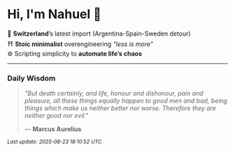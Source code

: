 # Hi, I'm Nahuel :tiger:

📍 **Switzerland**’s latest import (Argentina-Spain-Sweden detour)  
⛩️ **Stoic minimalist** overengineering *“less is more”*  
⚙️ Scripting simplicity to **automate life’s chaos**

---

### Daily Wisdom
> _"But death certainly, and life, honour and dishonour, pain and pleasure, all these things equally happen to good men and bad, being things which make us neither better nor worse. Therefore they are neither good nor evil."_  
>
> — **Marcus Aurelius**

<sub>*Last update: 2025-08-23 18:10:52 UTC*</sub>

